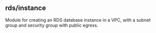 ## rds/instance

Module for creating an RDS database instance in a VPC, with a subnet group and
security group with public egress.
